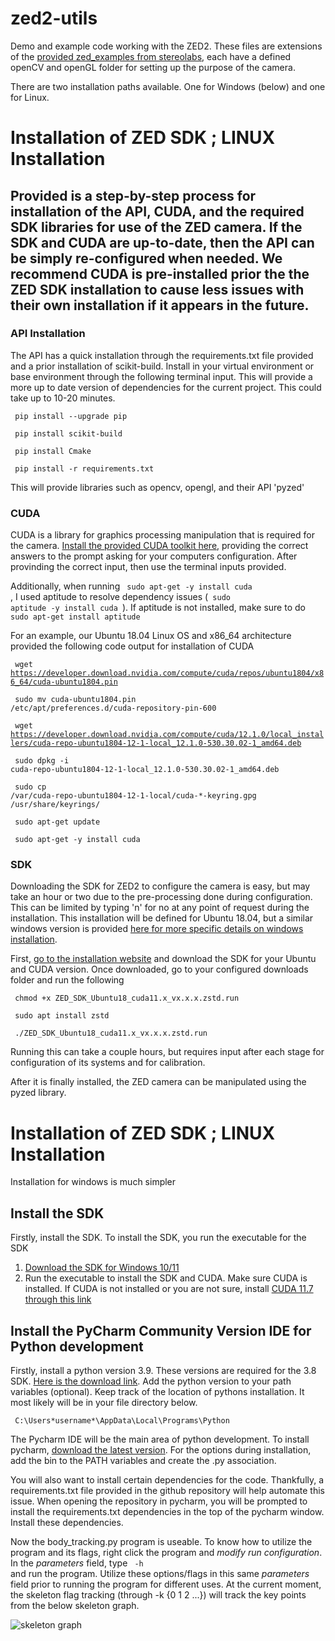 # zed2-utils
Demo and example code working with the ZED2. These files are extensions of the [provided zed_examples from stereolabs](https://github.com/stereolabs/zed-examples/blob/master/body%20tracking/python/cv_viewer/tracking_viewer.py), each have a defined openCV and openGL folder for setting up the purpose of the camera.

There are two installation paths available. One for Windows (below) and one for Linux.

# Installation of ZED SDK ; LINUX Installation
## Provided is a step-by-step process for installation of the API, CUDA, and the required SDK libraries for use of the ZED camera. If the SDK and CUDA are up-to-date, then the API can be simply re-configured when needed. We recommend CUDA is pre-installed prior the the ZED SDK installation to cause less issues with their own installation if it appears in the future.

### API Installation
The API has a quick installation through the requirements.txt file provided and a prior installation of scikit-build. Install in your virtual environment or base environment through the following terminal input. This will provide a more up to date version of dependencies for the current project. This could take up to 10-20 minutes.

<code> pip install --upgrade pip </code>

<code> pip install scikit-build </code>

<code> pip install Cmake </code>

<code> pip install -r requirements.txt </code>

This will provide libraries such as opencv, opengl, and their API 'pyzed'

### CUDA
CUDA is a library for graphics processing manipulation that is required for the camera. [Install the provided CUDA toolkit here](https://developer.nvidia.com/cuda-downloads), providing the correct answers to the prompt asking for your computers configuration. After provinding the correct input, then use the terminal inputs provided.

Additionally, when running <code> sudo apt-get -y install cuda </code>, I used aptitude to resolve dependency issues (<code> sudo aptitude -y install cuda </code>). If aptitude is not installed, make sure to do <code> sudo apt-get install aptitude </code>

For an example, our Ubuntu 18.04 Linux OS and x86_64 architecture provided the following code output for installation of CUDA

<code> wget https://developer.download.nvidia.com/compute/cuda/repos/ubuntu1804/x86_64/cuda-ubuntu1804.pin </code>

<code> sudo mv cuda-ubuntu1804.pin /etc/apt/preferences.d/cuda-repository-pin-600 </code>

<code> wget https://developer.download.nvidia.com/compute/cuda/12.1.0/local_installers/cuda-repo-ubuntu1804-12-1-local_12.1.0-530.30.02-1_amd64.deb </code>

<code> sudo dpkg -i cuda-repo-ubuntu1804-12-1-local_12.1.0-530.30.02-1_amd64.deb </code>

<code> sudo cp /var/cuda-repo-ubuntu1804-12-1-local/cuda-*-keyring.gpg /usr/share/keyrings/ </code>

<code> sudo apt-get update </code>

<code> sudo apt-get -y install cuda </code>

### SDK
Downloading the SDK for ZED2 to configure the camera is easy, but may take an hour or two due to the pre-processing done during configuration. This can be limited by typing 'n' for no at any point of request during the installation. This installation will be defined for Ubuntu 18.04, but a similar windows version is provided [here for more specific details on windows installation](https://www.stereolabs.com/docs/installation/windows/). 

First, [go to the installation website](https://www.stereolabs.com/developers/release/) and download the SDK for your Ubuntu and CUDA version. Once downloaded, go to your configured downloads folder and run the following 

<code> chmod +x ZED_SDK_Ubuntu18_cuda11.x_vx.x.x.zstd.run </code>

<code> sudo apt install zstd </code>

<code> ./ZED_SDK_Ubuntu18_cuda11.x_vx.x.x.zstd.run </code>

Running this can take a couple hours, but requires input after each stage for configuration of its systems and for calibration.

After it is finally installed, the ZED camera can be manipulated using the pyzed library.

# Installation of ZED SDK ; LINUX Installation
Installation for windows is much simpler

## Install the SDK
Firstly, install the SDK. To install the SDK, you run the executable for the SDK
1. [Download the SDK for Windows 10/11](https://download.stereolabs.com/zedsdk/3.8/cu117/win)
2. Run the executable to install the SDK and CUDA. Make sure CUDA is installed. If CUDA is not installed or you are not sure, install [CUDA 11.7 through this link](https://developer.nvidia.com/cuda-11-7-1-download-archive)

## Install the PyCharm Community Version IDE for Python development
Firstly, install a python version 3.9. These versions are required for the 3.8 SDK. [Here is the download link](https://www.python.org/downloads/). Add the python version to your path variables (optional). Keep track of the location of pythons installation. It most likely will be in your file directory below.

<code> C:\Users\*username*\AppData\Local\Programs\Python </code>

The Pycharm IDE will be the main area of python development. To install pycharm, [download the latest version]([https://www.python.org/downloads/](https://www.jetbrains.com/pycharm/download/download-thanks.html?platform=windows&code=PCC)). For the options during installation, add the bin to the PATH variables and create the .py association.

You will also want to install certain dependencies for the code. Thankfully, a requirements.txt file provided in the github repository will help automate this issue. When opening the repository in pycharm, you will be prompted to install the requirements.txt dependencies in the top of the pycharm window. Install these dependencies.

Now the body_tracking.py program is useable. To know how to utilize the program and its flags, right click the program and *modify run configuration*. In the *parameters* field, type <code> -h </code> and run the program. Utilize these options/flags in this same *parameters* field prior to running the program for different uses. At the current moment, the skeleton flag tracking (through -k {0 1 2 ...}) will track the key points from the below skeleton graph.

![skeleton graph](https://www.stereolabs.com/docs/body-tracking/images/keypoints_body18.png)
